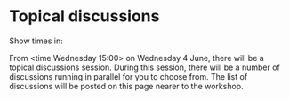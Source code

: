 # Topical discussions

Show times in: <timeselector>

From <time Wednesday 15:00> on Wednesday 4 June, there will be a topical discussions session.
During this session, there will be a number of discussions running in parallel for you to choose
from. The list of discussions will be posted on this page nearer to the workshop.
